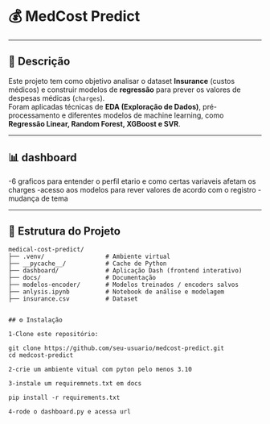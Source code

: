 # 💰 MedCost Predict
---

## 📌 Descrição
Este projeto tem como objetivo analisar o dataset **Insurance** (custos médicos) e construir modelos de **regressão** para prever os valores de despesas médicas (`charges`).  
Foram aplicadas técnicas de **EDA (Exploração de Dados)**, pré-processamento e diferentes modelos de machine learning, como **Regressão Linear, Random Forest, XGBoost e SVR**.  

---
## 📊 dashboard
-6 graficos para entender o perfil etario e como certas variaveis afetam os charges
-acesso aos modelos para rever valores de acordo com o registro
-mudança de tema

---

## 📂 Estrutura do Projeto
```plaintext
medical-cost-predict/
├── .venv/                 # Ambiente virtual
├── __pycache__/           # Cache de Python
├── dashboard/             # Aplicação Dash (frontend interativo)
├── docs/                  # Documentação
├── modelos-encoder/       # Modelos treinados / encoders salvos
├── anlysis.ipynb          # Notebook de análise e modelagem
├── insurance.csv          # Dataset


## ⚙️ Instalação

1-Clone este repositório:

git clone https://github.com/seu-usuario/medcost-predict.git
cd medcost-predict

2-crie um ambiente vitual com pyton pelo menos 3.10

3-instale um requiremnets.txt em docs

pip install -r requirements.txt

4-rode o dashboard.py e acessa url
